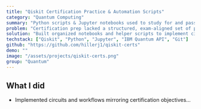 ```yaml
---
title: "Qiskit Certification Practice & Automation Scripts"
category: "Quantum Computing"
summary: "Python scripts & Jupyter notebooks used to study for and pass IBM’s Qiskit certifications."
problem: "Certification prep lacked a structured, exam-aligned set of practical exercises and utilities."
solution: "Built organized notebooks and helper scripts to implement circuits, simulate/run on IBM backends, and rapidly debug against the exam objectives."
techstack: ["Qiskit", "Python", "Jupyter", "IBM Quantum API", "Git"]
github: "https://github.com/hillerj1/qiskit-certs"
demo: ""
image: "/assets/projects/qiskit-certs.png"
group: "Quantum"
---
```

## What I did
- Implemented circuits and workflows mirroring certification objectives…
